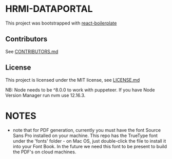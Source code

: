# HRMI-DATAPORTAL

This project was bootstrapped with [react-boilerplate](https://github.com/react-boilerplate/react-boilerplate)

## Contributors

See [CONTRIBUTORS.md](CONTRIBUTORS.md)

## License

This project is licensed under the MIT license, see [LICENSE.md](LICENSE.md)

NB: Node needs to be ^8.0.0 to work with puppeteer. If you have Node Version Manager run 
nvm use 12.16.3.

# NOTES
- note that for PDF generation, currently you must have the font Source Sans Pro installed on your machine. This repo has the TrueType font under the 'fonts' folder - on Mac OS, just double-click the file to install it into your Font Book. In the future we need this font to be present to build the PDF's on cloud machines.